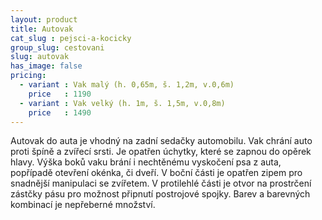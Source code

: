 ```yaml
---
layout: product
title: Autovak
cat_slug : pejsci-a-kocicky
group_slug: cestovani
slug: autovak
has_image: false
pricing:
  - variant : Vak malý (h. 0,65m, š. 1,2m, v.0,6m)
    price   : 1190
  - variant : Vak velký (h. 1m, š. 1,5m, v.0,8m)
    price   : 1490
---
```


Autovak do auta je vhodný na zadní sedačky automobilu. Vak chrání auto proti špíně a zvířecí srsti. Je opatřen úchytky, které se zapnou do opěrek hlavy. Výška boků vaku brání i nechtěnému vyskočení psa z auta, popřípadě otevření okénka, či dveří. V boční části je opatřen zipem pro snadnější manipulaci se zvířetem. V protilehlé části je otvor na prostrčení zástčky pásu pro možnost připnutí postrojové spojky. Barev a barevných kombinací je nepřeberné množství.

